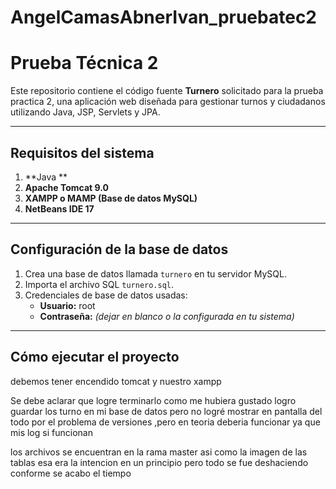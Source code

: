 # AngelCamasAbnerIvan_pruebatec2
# Prueba Técnica 2

Este repositorio contiene el código fuente **Turnero** solicitado para la prueba practica 2, una aplicación web diseñada para gestionar turnos y ciudadanos utilizando Java, JSP, Servlets y JPA.

---

## Requisitos del sistema

1. **Java **
2. **Apache Tomcat 9.0**
3. **XAMPP o MAMP (Base de datos MySQL)**
4. **NetBeans IDE 17**

---

## Configuración de la base de datos

1. Crea una base de datos llamada `turnero` en tu servidor MySQL.
2. Importa el archivo SQL `turnero.sql`.
3. Credenciales de base de datos usadas:
   - **Usuario:** root
   - **Contraseña:** *(dejar en blanco o la configurada en tu sistema)*

---

## Cómo ejecutar el proyecto
debemos tener encendido tomcat y nuestro xampp

Se debe aclarar que logre terminarlo como me hubiera gustado
logro guardar los turno en mi base de datos pero no logré mostrar en pantalla del todo por el problema de versiones ,pero en teoria deberia funcionar ya que mis log si funcionan


los archivos se encuentran en la rama master asi como la imagen de las tablas
esa era la intencion en un principio pero todo se fue deshaciendo conforme se acabo el tiempo

